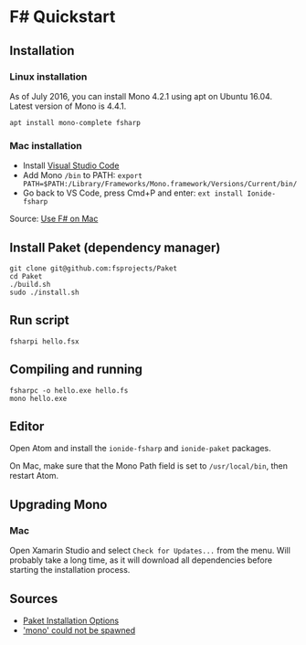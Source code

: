 # F# Quickstart

## Installation

### Linux installation

As of July 2016, you can install Mono 4.2.1 using apt on Ubuntu 16.04. Latest version of Mono is 4.4.1.

```
apt install mono-complete fsharp
```

### Mac installation

- Install [Visual Studio Code]()
- Add Mono `/bin` to PATH: `export PATH=$PATH:/Library/Frameworks/Mono.framework/Versions/Current/bin/`
- Go back to VS Code, press Cmd+P and enter: `ext install Ionide-fsharp`

Source: [Use F# on Mac](http://fsharp.org/use/mac/)

## Install Paket (dependency manager)

```
git clone git@github.com:fsprojects/Paket
cd Paket
./build.sh
sudo ./install.sh
```

## Run script

```
fsharpi hello.fsx
```

## Compiling and running

```
fsharpc -o hello.exe hello.fs
mono hello.exe
```

## Editor

Open Atom and install the `ionide-fsharp` and `ionide-paket` packages.

On Mac, make sure that the Mono Path field is set to `/usr/local/bin`, then restart Atom.

## Upgrading Mono

### Mac

Open Xamarin Studio and select `Check for Updates...` from the menu. Will probably take a long time, as it will download all dependencies before starting the installation process.

## Sources

- [Paket Installation Options](https://fsprojects.github.io/Paket/installation.html)
- ['mono' could not be spawned](https://github.com/ionide/ionide-atom-fsharp/issues/128)
